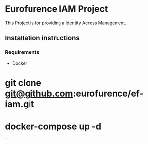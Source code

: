 # Eurofurence IAM Project

This Project is for providing a Identity Access Management.

## Installation instructions
### Requirements
- Docker
``
# git clone git@github.com:eurofurence/ef-iam.git
# docker-compose up -d
``
